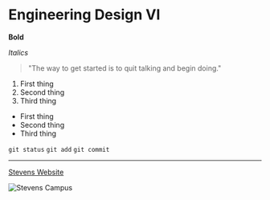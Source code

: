 # Engineering Design VI


**Bold**

_Italics_
> "The way to get started is to quit talking and begin doing."
1. First thing
2. Second thing
3. Third thing
+ First thing
+ Second thing
+ Third thing

`git status`
`git add`
`git commit`

---
[Stevens Website](https://www.stevens.edu/)

![Stevens Campus](https://www.stevens.edu/_next/image?url=https%3A%2F%2Fimages.ctfassets.net%2Fmviowpldu823%2Fddac2e3249f91404d97ccc57a42e468a%2F09bf619b68c6041d99d66541b3d33e94%2FAerial-281_0003-Enhanced.jpg%3Fw%3D2400%26h%3D1350%26f%3Dcenter%26q%3D80%26fit%3Dfill&w=2400&q=80)
